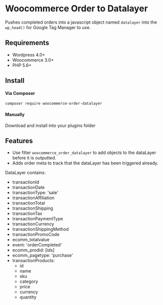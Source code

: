 # Woocommerce Order to Datalayer

Pushes completed orders into a javascript object named `datalayer` into the `wp_head()` for Google Tag Manager to use.

## Requirements

- Wordpress 4.0+
- Woocommerce 3.0+
- PHP 5.6+

## Install

#### Via Composer

`composer require woocommerce-order-datalayer`

#### Manually

Download and install into your plugins folder


## Features

- Use filter `woocommerce_order_datalayer` to add objects to the dataLayer before it is outputted. 
- Adds order meta to track that the dataLayer has been triggered already.

DataLayer contains:
  - transactionId
  - transactionDate
  - transactionType: 'sale'
  - transactionAffiliation
  - transactionTotal
  - transactionShipping
  - transactionTax
  - transactionPaymentType
  - transactionCurrency
  - transactionShippingMethod
  - transactionPromoCode
  - ecomm_totalvalue
  - event: 'orderCompleted'
  - ecomm_prodid: [ids]
  - ecomm_pagetype: 'purchase'
  - transactionProducts:
    - id
    - name
    - sku
    - category
    - price
    - currency
    - quantity
